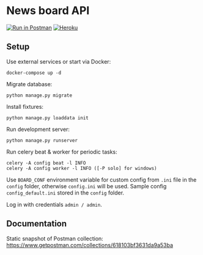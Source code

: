 # News board API
[![Run in Postman](https://run.pstmn.io/button.svg)](https://god.postman.co/run-collection/08663766e9ebcabc10a4#?env%5Bproduction%5D=W3sia2V5IjoiVVJMIiwidmFsdWUiOiJodHRwczovL2FsaXphcmluc3Rvbi1uZXdzLWJvYXJkLWFwaS5oZXJva3VhcHAuY29tIiwiZW5hYmxlZCI6dHJ1ZX0seyJrZXkiOiJwb3N0X2lkIiwidmFsdWUiOiIxIiwiZW5hYmxlZCI6dHJ1ZX0seyJrZXkiOiJjb21tZW50X2lkIiwidmFsdWUiOiIxIiwiZW5hYmxlZCI6dHJ1ZX1d)
[![Heroku](https://www.herokucdn.com/deploy/button.svg)](https://alizarinston-news-board-api.herokuapp.com)

## Setup

Use external services or start via Docker:
```
docker-compose up -d
```

Migrate database:
```
python manage.py migrate
```

Install fixtures:
```
python manage.py loaddata init
```

Run development server:
```
python manage.py runserver
```

Run celery beat & worker for periodic tasks:
```
celery -A config beat -l INFO
celery -A config worker -l INFO ([-P solo] for windows)
```

Use `BOARD_CONF` environment variable for custom config from `.ini` file in the `config` folder,
otherwise `config.ini` will be used. Sample config `config_default.ini` stored 
in the `config` folder.

Log in with credentials `admin / admin`.

## Documentation

Static snapshot of Postman collection: https://www.getpostman.com/collections/618103bf3631da9a53ba

